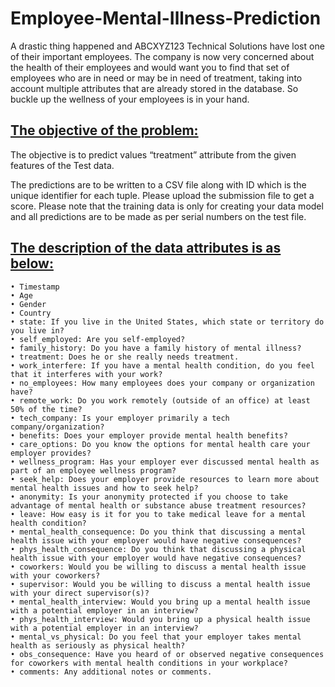 # Employee-Mental-Illness-Prediction

  A drastic thing happened and ABCXYZ123 Technical Solutions have lost one of their important employees. The company is now very concerned about the health of their employees and would want you to find that set of employees who are in need or may be in need of treatment, taking into account multiple attributes that are already stored in the database. So buckle up the wellness of your employees is in your hand.


## <u>The objective of the problem:</u>

The objective is to predict values “treatment” attribute from the given features of the Test data.

The predictions are to be written to a CSV file along with ID which is the unique identifier for each tuple.
Please upload the submission file to get a score.
Please note that the training data is only for creating your data model and all predictions are to be made as per serial numbers on the test file.

## <u>The description of the data attributes is as below:</u>

    • Timestamp
    • Age
    • Gender
    • Country
    • state: If you live in the United States, which state or territory do you live in?
    • self_employed: Are you self-employed?
    • family_history: Do you have a family history of mental illness?
    • treatment: Does he or she really needs treatment.
    • work_interfere: If you have a mental health condition, do you feel that it interferes with your work?
    • no_employees: How many employees does your company or organization have?
    • remote_work: Do you work remotely (outside of an office) at least 50% of the time?
    • tech_company: Is your employer primarily a tech company/organization?
    • benefits: Does your employer provide mental health benefits?
    • care_options: Do you know the options for mental health care your employer provides?
    • wellness_program: Has your employer ever discussed mental health as part of an employee wellness program?
    • seek_help: Does your employer provide resources to learn more about mental health issues and how to seek help?
    • anonymity: Is your anonymity protected if you choose to take advantage of mental health or substance abuse treatment resources?
    • leave: How easy is it for you to take medical leave for a mental health condition?
    • mental_health_consequence: Do you think that discussing a mental health issue with your employer would have negative consequences?
    • phys_health_consequence: Do you think that discussing a physical health issue with your employer would have negative consequences?
    • coworkers: Would you be willing to discuss a mental health issue with your coworkers?
    • supervisor: Would you be willing to discuss a mental health issue with your direct supervisor(s)?
    • mental_health_interview: Would you bring up a mental health issue with a potential employer in an interview?
    • phys_health_interview: Would you bring up a physical health issue with a potential employer in an interview?
    • mental_vs_physical: Do you feel that your employer takes mental health as seriously as physical health?
    • obs_consequence: Have you heard of or observed negative consequences for coworkers with mental health conditions in your workplace?
    • comments: Any additional notes or comments.


